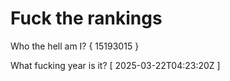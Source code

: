 # Fuck the rankings

Who the hell am I?
{ 15193015 }

What fucking year is it?
[ 2025-03-22T04:23:20Z ]
